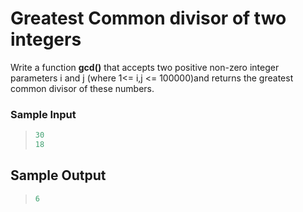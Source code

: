 # Greatest Common divisor of two integers

Write a function **gcd()** that accepts two positive non-zero integer parameters i and j (where 1<= i,j <= 100000)and returns the greatest common divisor of these numbers.

### Sample Input

>```C
>30
>18
>```

## Sample Output

>```C
>6
>```
